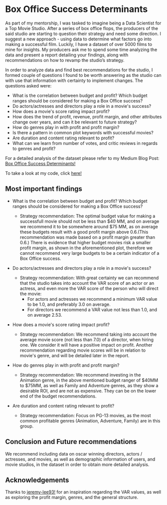 # Box Office Success Determinants

As part of my mentorship, I was tasked to imagine being a Data Scientist for a Top Movie Studio. After a series of box office flops, the producers of the said studio are starting to question their strategy and need some direction. I suggest a new approach - using data to determine what factors go into making a successful film. Luckily, I have a dataset of over 5000 films to mine for insights. My producers ask me to spend some time analyzing the data and present a report detailing your findings, along with recommendations on how to revamp the studio’s strategy.

In order to analyze data and find best recommendations for the studio, I formed couple of questions I found to be worth answering as the studio can with use that information with certainty to implement changes. The questions asked were:

* What is the correlation between budget and profit? Which budget ranges should be considered for making a Box Office success?
* Do actors/actresses and directors play a role in a movie's success?
* How does a movie's score rating impact profit?
* How does the trend of profit, revenue, profit margin, and other attributes change over years, and can it be relevant to future strategy?
* How do genres play in with profit and profit margin?
* Is there a pattern in common plot keywords with successful movies?
* Are duration and content rating relevant to profit?
* What can we learn from number of votes, and critic reviews in regards to genres and profit?

For a detailed analysis of the dataset please refer to my Medium Blog Post: [Box Office Success Determinants!](https://adzic-tanja.medium.com/box-office-success-determinants-c1450fea99ea)

To take a look at my code, click [here!](https://github.com/adzict/box_office_success_determinants/blob/main/box-office-success-determinants.ipynb)

## Most important findings

* What is the correlation between budget and profit? Which budget ranges should be considered for making a Box Office success?
  * Strategy recommendation: The optimal budget value for making a successfull movie should not be less than $40 MM, and on average we recommend it to be somewhere around $75 MM, as on average these budgets result with a good profit margin above 0.6.(This recommendation was made based on a profit margin greater than 0.6.) There is evidence that higher budget movies risk a smaller profit margin, as shown in the aforementioned plot, therefore we cannot recommend very large budgets to be a certain indicator of a Box Office success.

* Do actors/actresses and directors play a role in a movie's success?
  * Strategy recommendation: With great certainty we can recommend that the studio takes into account the VAR score of an actor or an actress, and even more the VAR score of the person who will direct the movie:
    - For actors and actresses we recommend a minimum VAR value to be 1.0, and preferably 3.0 on average.
    - For directors we recommend a VAR value not less than 1.0, and on average 2.53.

* How does a movie's score rating impact profit?
  * Strategy recommendation: We recommend taking into account the average movie score (not less than 7.0) of a director, when hiring one. We consider it will have a positive impact on profit. Another recommendation regarding movie scores will be in relation to movie's genre, and will be detailed later in the report.

* How do genres play in with profit and profit margin?
  * Strategy recommendation: We recommend investing in the Animation genre, in the above mentioned budget ranger of $40MM to $75MM, as well as Family and Adventure genres, as they show a desirable ROI, and are not as expensive. They can be on the lower end of the budget recommendations.

* Are duration and content rating relevant to profit?
  * Strategy recommendation: Focus on PG-13 movies, as the most common profitable genres (Animation, Adventure, Family) are in this group.

## Conclusion and Future recommendations

We recommend including data on oscar winning directors, actors / actresses, and movies, as well as demographic information of users, and movie studios, in the dataset in order to obtain more detailed analysis.

## Acknowledgements

Thanks to [jeremy-lee93!](https://github.com/jeremy-lee93/dsc-mod-1-project-v2-1-onl01-dtsc-pt-052620) for an inspiration regarding the VAR values, as well as exploring the profit margin, genres, and the general structure. 
